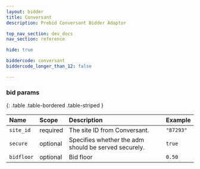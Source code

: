 ```yaml
---
layout: bidder
title: Conversant
description: Prebid Conversant Bidder Adaptor 

top_nav_section: dev_docs
nav_section: reference

hide: true

biddercode: conversant
biddercode_longer_than_12: false

---
```




### bid params

{: .table .table-bordered .table-striped }

| Name | Scope | Description | Example |
| :--- | :---- | :---------- | :------ |
| `site_id` | required | The site ID from Conversant. | `"87293"` |
| `secure` | optional | Specifies whether the adm should be served securely. | `true` |
| `bidfloor` | optional | Bid floor | `0.50` |
